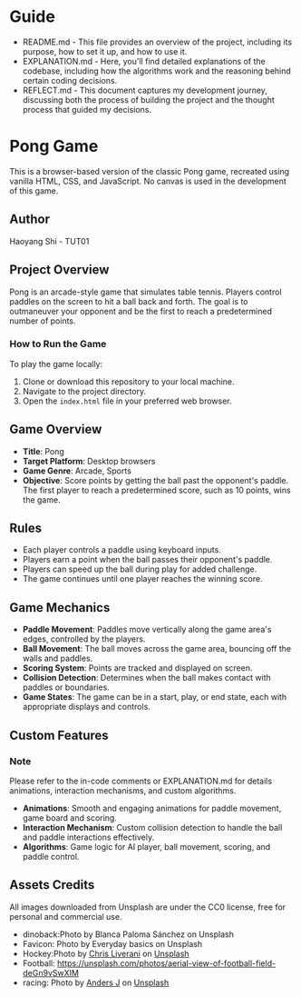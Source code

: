 # Guide

- README.md - This file provides an overview of the project, including its purpose, how to set it up, and how to use it.
- EXPLANATION.md - Here, you'll find detailed explanations of the codebase, including how the algorithms work and the reasoning behind certain coding decisions.
- REFLECT.md - This document captures my development journey, discussing both the process of building the project and the thought process that guided my decisions.

# Pong Game

This is a browser-based version of the classic Pong game, recreated using vanilla HTML, CSS, and JavaScript. No canvas is used in the development of this game.

## Author

Haoyang Shi - TUT01

## Project Overview

Pong is an arcade-style game that simulates table tennis. Players control paddles on the screen to hit a ball back and forth. The goal is to outmaneuver your opponent and be the first to reach a predetermined number of points.

### How to Run the Game

To play the game locally:

1. Clone or download this repository to your local machine.
2. Navigate to the project directory.
3. Open the `index.html` file in your preferred web browser.

## Game Overview

- **Title**: Pong
- **Target Platform**: Desktop browsers
- **Game Genre**: Arcade, Sports
- **Objective**: Score points by getting the ball past the opponent's paddle. The first player to reach a predetermined score, such as 10 points, wins the game.

## Rules

- Each player controls a paddle using keyboard inputs.
- Players earn a point when the ball passes their opponent's paddle.
- Players can speed up the ball during play for added challenge.
- The game continues until one player reaches the winning score.

## Game Mechanics

- **Paddle Movement**: Paddles move vertically along the game area's edges, controlled by the players.
- **Ball Movement**: The ball moves across the game area, bouncing off the walls and paddles.
- **Scoring System**: Points are tracked and displayed on screen.
- **Collision Detection**: Determines when the ball makes contact with paddles or boundaries.
- **Game States**: The game can be in a start, play, or end state, each with appropriate displays and controls.



## Custom Features

### Note

Please refer to the in-code comments or EXPLANATION.md for details animations, interaction mechanisms, and custom algorithms.

- **Animations**: Smooth and engaging animations for paddle movement, game board and scoring.
- **Interaction Mechanism**: Custom collision detection to handle the ball and paddle interactions effectively.
- **Algorithms**: Game logic for AI player, ball movement, scoring, and paddle control.


## Assets Credits

All images downloaded from Unsplash are under the CC0 license, free for personal and commercial use.

- dinoback:Photo by Blanca Paloma Sánchez on Unsplash
- Favicon: Photo by Everyday basics on Unsplash
- Hockey:Photo by <a href="https://unsplash.com/@chrisliverani?utm_content=creditCopyText&utm_medium=referral&utm_source=unsplash">Chris Liverani</a> on <a href="https://unsplash.com/photos/red-and-white-hockey-goal-5oZ9uVx7buc?utm_content=creditCopyText&utm_medium=referral&utm_source=unsplash">Unsplash</a>
- Football: https://unsplash.com/photos/aerial-view-of-football-field-deGn9vSwXIM
- racing: Photo by <a href="https://unsplash.com/@aj5tdt?utm_content=creditCopyText&utm_medium=referral&utm_source=unsplash">Anders J</a> on <a href="https://unsplash.com/photos/red-and-white-wooden-wall-MekXOhHQVY4?utm_content=creditCopyText&utm_medium=referral&utm_source=unsplash">Unsplash</a>
